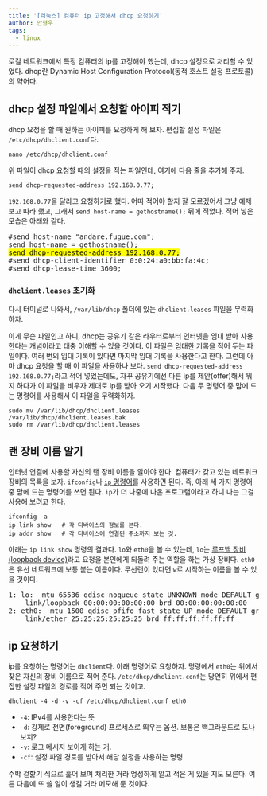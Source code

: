```yaml
---
title: '[리눅스] 컴퓨터 ip 고정해서 dhcp 요청하기'
author: 안형우
tags:
  - linux
---
```


로컬 네트워크에서 특정 컴퓨터의 ip를 고정해야 했는데, dhcp 설정으로 처리할 수 있었다. dhcp란 Dynamic Host Configuration Protocol(동적 호스트 설정 프로토콜)의 약어다.

## dhcp 설정 파일에서 요청할 아이피 적기

dhcp 요청을 할 때 원하는 아이피를 요청하게 해 보자. 편집할 설정 파일은 `/etc/dhcp/dhclient.conf`다.

    nano /etc/dhcp/dhclient.conf

위 파일이 dhcp 요청할 때의 설정을 적는 파일인데, 여기에 다음 줄을 추가해 주자.

    send dhcp-requested-address 192.168.0.77;

`192.168.0.77`을 달라고 요청하기로 했다. 어따 적어야 할지 잘 모르겠어서 그냥 예제 보고 따라 했고, 그래서 `send host-name = gethostname();` 뒤에 적었다. 적어 넣은 모습은 아래와 같다.

<pre>
#send host-name "andare.fugue.com";
send host-name = gethostname();
<mark>send dhcp-requested-address 192.168.0.77;</mark>
#send dhcp-client-identifier 0:0:24:a0:bb:fa:4c;
#send dhcp-lease-time 3600;
</pre>

### `dhclient.leases` 초기화

다시 터미널로 나와서, `/var/lib/dhcp` 폴더에 있는 `dhclient.leases` 파일을 무력화하자.

이게 무슨 파일인고 하니, dhcp는 공유기 같은 라우터로부터 인터넷을 임대 받아 사용한다는 개념이라고 대충 이해할 수 있을 것이다. 이 파일은 임대한 기록을 적어 두는 파일이다. 여러 번의 임대 기록이 있다면 마지막 임대 기록을 사용한다고 한다. 그런데 아마 dhcp 요청을 할 때 이 파일을 사용하나 보다. `send dhcp-requested-address 192.168.0.77;`라고 적어 넣었는데도, 자꾸 공유기에선 다른 ip를 제안(offer)해서 뭐지 하다가 이 파일을 비우자 제대로 ip를 받아 오기 시작했다. 다음 두 명령어 중 맘에 드는 명령어를 사용해서 이 파일을 무력화하자.

    sudo mv /var/lib/dhcp/dhclient.leases /var/lib/dhcp/dhclient.leases.bak
    sudo rm /var/lib/dhcp/dhclient.leases

## 랜 장비 이름 알기

인터넷 연결에 사용할 자신의 랜 장비 이름을 알아야 한다. 컴퓨터가 갖고 있는 네트워크 장비의 목록을 보자. `ifconfig`나 [`ip` 명령어][ip]를 사용하면 된다. 즉, 아래 세 가지 명령어 중 맘에 드는 명령어를 쓰면 된다. `ip`가 더 나중에 나온 프로그램이라고 하니 나는 그걸 사용해 보려고 한다. 

[ip]: https://tty1.net/blog/2010/ifconfig-ip-comparison_en.html

    ifconfig -a
    ip link show   # 각 디바이스의 정보를 본다.
    ip addr show   # 각 디바이스에 연결된 주소까지 보는 것.

아래는 `ip link show` 명령의 결과다. `lo`와 `eth0`을 볼 수 있는데, `lo`는 [루프백 장비(loopback device)][loopback]라고 요청을 본인에게 되돌려 주는 역할을 하는 가상 장비다. `eth0`은 유선 네트워크에 보통 붙는 이름이다. 무선랜이 있다면 `w`로 시작하는 이름을 볼 수 있을 것이다.

[loopback]: https://ko.wikipedia.org/wiki/%EB%A3%A8%ED%94%84%EB%B0%B1

<pre>
1: lo: <LOOPBACK,UP,LOWER_UP> mtu 65536 qdisc noqueue state UNKNOWN mode DEFAULT group default
    link/loopback 00:00:00:00:00:00 brd 00:00:00:00:00:00
2: eth0: <BROADCAST,MULTICAST,UP,LOWER_UP> mtu 1500 qdisc pfifo_fast state UP mode DEFAULT group default qlen 1000
    link/ether 25:25:25:25:25:25 brd ff:ff:ff:ff:ff:ff
</pre>

## ip 요청하기

ip를 요청하는 명령어는 `dhclient`다. 아래 명령어로 요청하자. 명령에서 `eth0`는 위에서 찾은 자신의 장비 이름으로 적어 준다. `/etc/dhcp/dhclient.conf`는 당연히 위에서 편집한 설정 파일의 경로를 적어 주면 되는 것이고.

    dhclient -4 -d -v -cf /etc/dhcp/dhclient.conf eth0

- `-4`: IPv4를 사용한다는 뜻
- `-d`: 강제로 전면(foreground) 프로세스로 띄우는 옵션. 보통은 백그라운드로 도나 보지?
- `-v`: 로그 메시지 보이게 하는 거.
- `-cf`: 설정 파일 경로를 받아서 해당 설정을 사용하는 명령

수박 겉핥기 식으로 훑어 보며 처리한 거라 엉성하게 알고 적은 게 있을 지도 모른다. 여튼 다음에 또 쓸 일이 생길 거라 메모해 둔 것이다.
